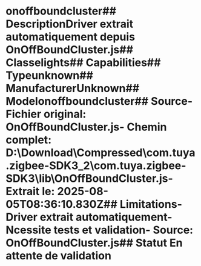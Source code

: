 # onoffboundcluster##  DescriptionDriver extrait automatiquement depuis OnOffBoundCluster.js##  Classelights##  Capabilities##  Typeunknown##  ManufacturerUnknown##  Modelonoffboundcluster##  Source- **Fichier original**: OnOffBoundCluster.js- **Chemin complet**: D:\Download\Compressed\com.tuya.zigbee-SDK3_2\com.tuya.zigbee-SDK3\lib\OnOffBoundCluster.js- **Extrait le**: 2025-08-05T08:36:10.830Z##  Limitations- Driver extrait automatiquement- Ncessite tests et validation- Source: OnOffBoundCluster.js##  Statut En attente de validation